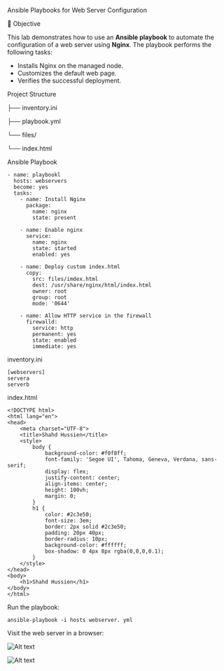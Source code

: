 Ansible Playbooks for Web Server Configuration

📌 Objective

This lab demonstrates how to use an **Ansible playbook** to automate the configuration of a web server using **Nginx**. The playbook performs the following tasks:

- Installs Nginx on the managed node.
- Customizes the default web page.
- Verifies the successful deployment.

Project Structure

├── inventory.ini

├── playbook.yml

└── files/

└── index.html

Ansible Playbook

```
- name: playbookl
  hosts: webservers
  become: yes
  tasks:
    - name: Install Nginx
      package:
        name: nginx 
        state: present

    - name: Enable nginx
      service:
        name: nginx
        state: started
        enabled: yes

    - name: Deploy custom index.html
      copy:
        src: files/imdex.html
        dest: /usr/share/nginx/html/index.html
        owner: root
        group: root
        mode: '0644'

    - name: Allow HTTP service in the firewall
      firewalld:
        service: http
        permanent: yes
        state: enabled
        immediate: yes
```

inventory.ini

```
[webservers]
servera
serverb
```
index.html

```
<!DOCTYPE html>
<html lang="en">
<head>
    <meta charset="UTF-8">
    <title>Shahd Hussien</title>
    <style>
        body {
            background-color: #f0f8ff;
            font-family: 'Segoe UI', Tahoma, Geneva, Verdana, sans-serif;
            display: flex;
            justify-content: center;
            align-items: center;
            height: 100vh;
            margin: 0;
        }
        h1 {
            color: #2c3e50;
            font-size: 3em;
            border: 2px solid #2c3e50;
            padding: 20px 40px;
            border-radius: 10px;
            background-color: #ffffff;
            box-shadow: 0 4px 8px rgba(0,0,0,0.1);
        }
    </style>
</head>
<body>
    <h1>Shahd Hussien</h1>
</body>
</html>
```
Run the playbook:

```
ansible-playbook -i hosts webserver. yml
```

Visit the web server in a browser:

![Alt text](./images/servera.jpg)

![Alt text](./images/serverb.jpg)